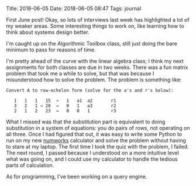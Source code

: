 Title: 2018-06-05
Date: 2018-06-05 08:47
Tags: journal

First June post! Okay, so lots of interviews last week has highlighted a lot of
my weaker areas. Some interesting things to work on, like learning how to think
about systems design better.

I'm caught up on the Algorithmic Toolbox class, still just doing the bare
minimum to pass for reasons of time.

I'm pretty ahead of the curve with the linear algebra class; I think my next
assignments for both classes are due in two weeks. There was a fun matrix
problem that took me a while to solve, but that was because I misunderstood
how to solve the problem. The problem is something like:

```
Convert A to row-echelon form (solve for the a's and r's below):

   1   1   1   15  →   1   a1  a2       r1
   3   2   1 → 28  →   0   1   a3       r2
   2   1   2   23  →   0   0   1        r3
```

What I missed was that the substitution part is equivalent to doing
substitution in a system of equations: you do pairs of rows, not operating on
all three. Once I had figured that out, it was easy to write some Python to run
on my new [numworks](https://www.numworks.com/) calculator and solve the
problem without having to stare at my laptop. The first time I took the quiz
with the problem, I failed. The next round, I passed because I understood on a
more intuitive level what was going on, and I could use my calculator to handle
the tedious parts of calculation.

As for programming, I've been working on a query engine.